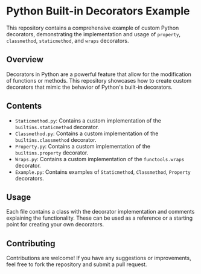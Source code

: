 # Python Built-in Decorators Example

This repository contains a comprehensive example of custom Python decorators, demonstrating the implementation and usage of `property`, `classmethod`, `staticmethod`, and `wraps` decorators.

## Overview

Decorators in Python are a powerful feature that allow for the modification of functions or methods. This repository showcases how to create custom decorators that mimic the behavior of Python's built-in decorators.

## Contents

- `Staticmethod.py`: Contains a custom implementation of the `builtins.staticmethod` decorator.
- `Classmethod.py`: Contains a custom implementation of the `builtins.classmethod` decorator.
- `Property.py`: Contains a custom implementation of the `builtins.property` decorator.
- `Wraps.py`: Contains a custom implementation of the `functools.wraps` decorator.
- `Example.py`: Contains examples of `Staticmethod`, `Classmethod`, `Property` decorators.

## Usage

Each file contains a class with the decorator implementation and comments explaining the functionality. These can be used as a reference or a starting point for creating your own decorators.


## Contributing

Contributions are welcome! If you have any suggestions or improvements, feel free to fork the repository and submit a pull request.